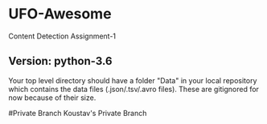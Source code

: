 # UFO-Awesome
Content Detection Assignment-1

## Version: python-3.6

Your top level directory should have a folder "Data" in your local repository which contains the data files (.json/.tsv/.avro files). These are gitignored for now because of their size.  

#Private Branch
Koustav's Private Branch